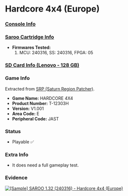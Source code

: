 # Hardcore 4x4 (Europe)

### [Console Info](../../../../Info/Consoles/VA13/README.md)

### [Saroo Cartridge Info](../../../../Info/Cartridges/RetroGameParadiseStore/1.32F/README.md)

- <b>Firmwares Tested:</b>
  1. MCU: 240316, SS: 240316, FPGA: 05

### [SD Card Info (Lenovo - 128 GB)](../../../../Info/SdCards/Lenovo/128GB/fat32/README.md)

### Game Info

Extracted from [SRP (Saturn Region Patcher)](https://segaxtreme.net/resources/saturn-region-patcher.81/download).

- <b>Game Name:</b> HARDCORE 4X4
- <b>Product Number:</b> T-12303H
- <b>Version:</b> V1.001
- <b>Area Code:</b> E
- <b>Peripheral Code:</b> JAST

### Status

- Playable :white_check_mark:

### Extra Info

- It does need a full gameplay test.

### Evidence

[![[Sample] SAROO 1.32 (240316) - Hardcore 4x4 (Europe)](https://img.youtube.com/vi/TcOf_5BczhM/0.jpg)](https://www.youtube.com/watch?v=TcOf_5BczhM)
